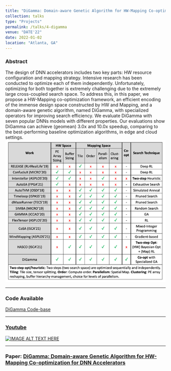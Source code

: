 ```yaml
---
title: "DiGamma: Domain-aware Genetic Algorithm for HW-Mapping Co-optimization for DNN Accelerators"
collection: talks
type: "Projects"
permalink: /talks/4-digamma
venue: "DATE'22"
date: 2022-01-02
location: "Atlanta, GA"
--- 
```

### Abstract
The design of DNN accelerators includes two key parts: HW resource configuration and mapping strategy. Intensive research has been conducted to optimize each of them independently. Unfortunately, optimizing for both together is extremely challenging due to the extremely large cross-coupled search space. To address this, in this paper, we propose a HW-Mapping co-optimization framework, an efficient encoding of the immense design space constructed by HW and Mapping, and a domain-aware genetic algorithm, named DiGamma, with specialized operators for improving search efficiency. We evaluate DiGamma with seven popular DNNs models with different properties. Our evaluations show DiGamma can achieve (geomean) 3.0x and 10.0x speedup, comparing to the best-performing baseline optimization algorithms, in edge and cloud settings.
![img_3.png](img_3.png)

----
### Code Available
[DiGamma Code-base](https://github.com/maestro-project/digamma)

------
### [Youtube]((https://www.youtube.com/watch?v=OeVgtZR_L4w))
[![IMAGE ALT TEXT HERE](https://img.youtube.com/vi/OeVgtZR_L4w/0.jpg)](https://www.youtube.com/watch?v=OeVgtZR_L4w)

-----------
### Paper: [DiGamma: Domain-aware Genetic Algorithm for HW-Mapping Co-optimization for DNN Accelerators]( https://arxiv.org/abs/2201.11220)